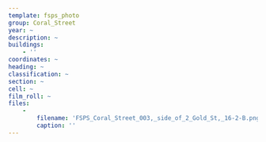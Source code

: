 ```yaml
---
template: fsps_photo
group: Coral_Street
year: ~
description: ~
buildings:
    - ''
coordinates: ~
heading: ~
classification: ~
section: ~
cell: ~
film_roll: ~
files:
    -
        filename: 'FSPS_Coral_Street_003,_side_of_2_Gold_St,_16-2-B.png'
        caption: ''
---
```

